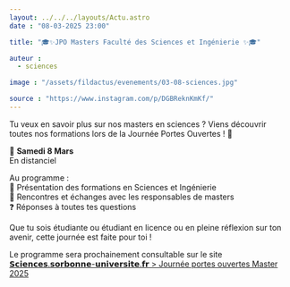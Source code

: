```yaml
---
layout: ../../../layouts/Actu.astro
date : "08-03-2025 23:00"

title: "🎓✨JPO Masters Faculté des Sciences et Ingénierie ✨🎓"

auteur :
  - sciences

image : "/assets/fildactus/evenements/03-08-sciences.jpg"

source : "https://www.instagram.com/p/DGBReknKmKf/"
---
```


Tu veux en savoir plus sur nos masters en sciences ? Viens découvrir toutes nos formations lors de la Journée Portes Ouvertes ! 🚀

📅 __Samedi 8 Mars__  
En distanciel

Au programme :  
🔬 Présentation des formations en Sciences et Ingénierie  
🤝 Rencontres et échanges avec les responsables de masters  
❓ Réponses à toutes tes questions

Que tu sois étudiante ou étudiant en licence ou en pleine réflexion sur ton avenir, cette journée est faite pour toi !

Le programme sera prochainement consultable sur le site [𝗦𝗰𝗶𝗲𝗻𝗰𝗲𝘀.𝘀𝗼𝗿𝗯𝗼𝗻𝗻𝗲-𝘂𝗻𝗶𝘃𝗲𝗿𝘀𝗶𝘁𝗲.𝗳𝗿 > Journée portes ouvertes Master 2025](https://sciences.sorbonne-universite.fr/actualites/journee-portes-ouvertes-masters-2025-en-sciences-et-ingenierie)